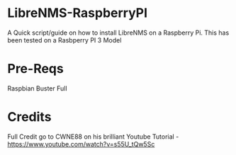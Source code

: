 # LibreNMS-RaspberryPI

A Quick script/guide on how to install LibreNMS on a Raspberry Pi. This has been tested on a Rasbperry PI 3 Model


# Pre-Reqs

Raspbian Buster Full

# Credits 
Full Credit go to CWNE88 on his brilliant Youtube Tutorial - https://www.youtube.com/watch?v=s55U_tQw5Sc
